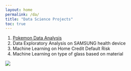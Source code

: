 ```yaml
---
layout: home
permalink: /da/
title: "Data Science Projects"
toc: true
---
```



1. [Pokemon Data Analysis](https://nbviewer.jupyter.org/github/amarsahota/projects/blob/master/Python_notebooks/Pokemon_Project/Pokemon_Project_AmarSahota.ipynb) 
2. Data Exploratory Analysis on SAMSUNG health device
3. Machine Learning on Home Credit Default Risk
4. Machine Learning on type of glass based on material

<img src="{{ site.url }}{{ site.baseurl }}/images/LIBOR/ds.jpg">


